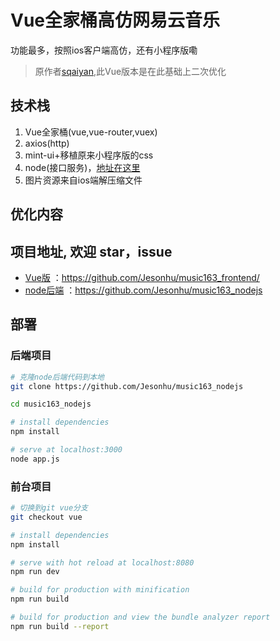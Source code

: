 # Vue全家桶高仿网易云音乐
功能最多，按照ios客户端高仿，还有小程序版嘞

>原作者[sqaiyan](https://github.com/sqaiyan/neteasemusic),此Vue版本是在此基础上二次优化

## 技术栈
1. Vue全家桶(vue,vue-router,vuex)
2. axios(http)
3. mint-ui+移植原来小程序版的css
4. node(接口服务)，[地址在这里](https://github.com/Jesonhu/music163_nodejs)
5. 图片资源来自ios端解压缩文件

## 优化内容

## 项目地址, 欢迎 star，issue
+ [Vue版](https://github.com/Jesonhu/music163_frontend/) ：https://github.com/Jesonhu/music163_frontend/
[](https://github.com/sqaiyan/netmusic-app)
+ [node后端](https://github.com/Jesonhu/music163_nodejs) ：https://github.com/Jesonhu/music163_nodejs


## 部署

### 后端项目

``` bash
# 克隆node后端代码到本地
git clone https://github.com/Jesonhu/music163_nodejs

cd music163_nodejs

# install dependencies
npm install

# serve at localhost:3000
node app.js
```

### 前台项目

``` bash
# 切换到git vue分支
git checkout vue

# install dependencies
npm install

# serve with hot reload at localhost:8080
npm run dev

# build for production with minification
npm run build

# build for production and view the bundle analyzer report
npm run build --report
```





